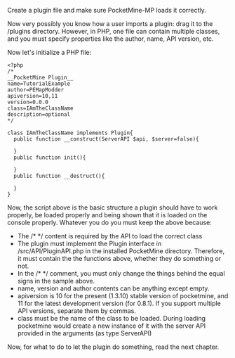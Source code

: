 Create a plugin file and make sure PocketMine-MP loads it correctly.

Now very possibly you know how a user imports a plugin: drag it to the /plugins directory. However, in PHP, one file can contain multiple classes, and you must specify properties like the author, name, API version, etc.

Now let's initialize a PHP file:

```
<?php
/*
__PocketMine Plugin__
name=TutorialExample
author=PEMapModder
apiversion=10,11
version=0.0.0
class=IAmTheClassName
description=optional
*/

class IAmTheClassName implements Plugin{
  public function __construct(ServerAPI $api, $server=false){
    
  }
  public function init(){
    
  }
  public function __destruct(){
    
  }
}
```

Now, the script above is the basic structure a plugin should have to work properly, be loaded properly and being shown that it is loaded on the console properly. Whatever you do you must keep the above because:
* The /* */ content is required by the API to load the correct class
* The plugin must implement the Plugin interface in /src/API/PluginAPI.php in the installed PocketMine directory. Therefore, it must contain the the functions above, whether they do something or not.
* In the /* */ comment, you must only change the things behind the equal signs in the sample above.
* name, version and author contents can be anything except empty.
* apiversion is 10 for the present (1.3.10) stable version of pocketmine, and 11 for the latest development version (for 0.8.1). If you support multiple API versions, separate them by commas.
* class must be the name of the class to be loaded. During loading pocketmine would create a new instance of it with the server API provided in the arguments (as type ServerAPI)

Now, for what to do to let the plugin do something, read the next chapter.
